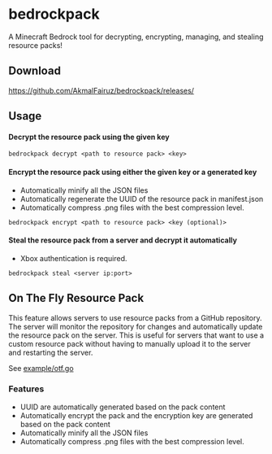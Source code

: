 # bedrockpack
A Minecraft Bedrock tool for decrypting, encrypting, managing, and stealing resource packs!

## Download
https://github.com/AkmalFairuz/bedrockpack/releases/

## Usage

#### Decrypt the resource pack using the given key
```
bedrockpack decrypt <path to resource pack> <key>
```

#### Encrypt the resource pack using either the given key or a generated key
- Automatically minify all the JSON files
- Automatically regenerate the UUID of the resource pack in manifest.json
- Automatically compress .png files with the best compression level.
```
bedrockpack encrypt <path to resource pack> <key (optional)>
```

#### Steal the resource pack from a server and decrypt it automatically
- Xbox authentication is required.
```
bedrockpack steal <server ip:port>
```

## On The Fly Resource Pack

This feature allows servers to use resource packs from a GitHub repository. The server will monitor the repository for changes and automatically update the resource pack on the server. This is useful for servers that want to use a custom resource pack without having to manually upload it to the server and restarting the server.

See [example/otf.go](example/otf.go)

### Features
- UUID are automatically generated based on the pack content
- Automatically encrypt the pack and the encryption key are generated based on the pack content
- Automatically minify all the JSON files
- Automatically compress .png files with the best compression level.

